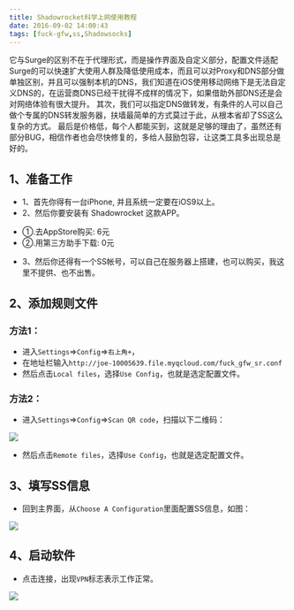 ```yaml
---
title: Shadowrocket科学上网使用教程
date: 2016-09-02 14:00:43
tags: [fuck-gfw,ss,Shadowsocks]
---
```

它与Surge的区别不在于代理形式，而是操作界面及自定义部分，配置文件适配Surge的可以快速扩大使用人群及降低使用成本，而且可以对Proxy和DNS部分做单独区别，并且可以强制本机的DNS，我们知道在iOS使用移动网络下是无法自定义DNS的，在运营商DNS已经干扰得不成样的情况下，如果借助外部DNS还是会对网络体验有很大提升。
其次，我们可以指定DNS做转发，有条件的人可以自己做个专属的DNS转发服务器，扶墙最简单的方式莫过于此，从根本省却了SS这么复杂的方式。
最后是价格低，每个人都能买到，这就是足够的理由了，虽然还有部分BUG，相信作者也会尽快修复的，多给人鼓励包容，让这类工具多出现总是好的。

<!-- more -->
## 1、准备工作
* 1、首先你得有一台iPhone, 并且系统一定要在iOS9以上。
* 2、然后你要安装有 Shadowrocket 这款APP。
 - ①.去AppStore购买: 6元
 - ②.用第三方助手下载: 0元
* 3、然后你还得有一个SS帐号，可以自己在服务器上搭建，也可以购买，我这里不提供、也不出售。

## 2、添加规则文件
### 方法1：
* 进入``Settings``=>``Config``=>``右上角+``，
* 在地址栏输入``http://joe-10005639.file.myqcloud.com/fuck_gfw_sr.conf``
* 然后点击``Local files``，选择``Use Config``，也就是选定配置文件。

### 方法2：
* 进入``Settings``=>``Config``=>``Scan QR code``，扫描以下二维码：

![](http://i1.piimg.com/567571/ba5763a9ced7428f.png)

* 然后点击``Remote files``，选择``Use Config``，也就是选定配置文件。

## 3、填写SS信息
* 回到主界面，从``Choose A Configuration``里面配置SS信息，如图：

![](http://7xoatu.com1.z0.glb.clouddn.com/o_1ahl64sutk5j1tpk1dda5068fea.png)

## 4、启动软件
* 点击连接，出现``VPN``标志表示工作正常。

![](http://7xoatu.com1.z0.glb.clouddn.com/o_1ahl67481r3c1ch32jo1dtb1mga.png)